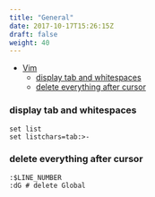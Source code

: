 ```yaml
---
title: "General"
date: 2017-10-17T15:26:15Z
draft: false
weight: 40
---
```

<!--ts-->
   * [Vim](#vim)
      * [display tab and whitespaces](#display-tab-and-whitespaces)
      * [delete everything after cursor](#delete-everything-after-cursor)

<!-- Added by: morelly_t1, at: Thu 21 Jan 2021 10:14:29 PM CET -->

<!--te-->

### display tab and whitespaces
```vim
set list
set listchars=tab:>-
```

### delete everything after cursor
```vim
:$LINE_NUMBER
:dG # delete Global
```
